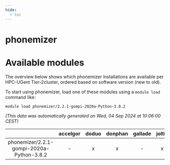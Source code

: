 ```yaml
---
hide:
  - toc
---
```


phonemizer
==========

# Available modules


The overview below shows which phonemizer installations are available per HPC-UGent Tier-2cluster, ordered based on software version (new to old).

To start using phonemizer, load one of these modules using a `module load` command like:

```shell
module load phonemizer/2.2.1-gompi-2020a-Python-3.8.2
```

*(This data was automatically generated on Wed, 04 Sep 2024 at 10:06:00 CEST)*  

| |accelgor|doduo|donphan|gallade|joltik|shinx|skitty|
| :---: | :---: | :---: | :---: | :---: | :---: | :---: | :---: |
|phonemizer/2.2.1-gompi-2020a-Python-3.8.2|-|x|x|-|x|-|x|
